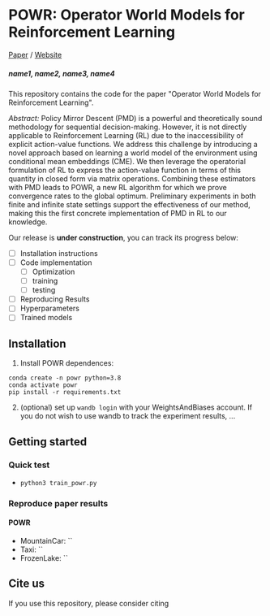 # POWR: Operator World Models for Reinforcement Learning

[Paper]() / [Website]() 

##### name1, name2, name3, name4

This repository contains the code for the paper "Operator World Models for Reinforcement Learning".

*Abstract:* Policy Mirror Descent (PMD) is a powerful and theoretically sound methodology for sequential decision-making. However, it is not directly applicable to Reinforcement Learning (RL) due to the inaccessibility of explicit action-value functions. We address this challenge by introducing a novel approach based on learning a world model of the environment using conditional mean embeddings (CME). We then leverage the operatorial formulation of RL to express the action-value function in terms of this quantity in closed form via matrix operations. Combining these estimators with PMD leads to POWR, a new RL algorithm for which we prove convergence rates to the global optimum. Preliminary experiments in both finite and infinite state settings support the effectiveness of our method, making this the first concrete implementation of PMD in RL to our knowledge.


Our release is **under construction**, you can track its progress below:

- [ ] Installation instructions
- [ ] Code implementation
	- [ ] Optimization
	- [ ] training
	- [ ] testing
- [ ] Reproducing Results
- [ ] Hyperparameters
- [ ] Trained models

## Installation

1. Install POWR dependences:
```
conda create -n powr python=3.8
conda activate powr 
pip install -r requirements.txt
```

2. (optional) set up `wandb login` with your WeightsAndBiases account. If you do not wish to use wandb to track the experiment results, ...  

## Getting started

### Quick test
- `python3 train_powr.py`

### Reproduce paper results


#### POWR
- MountainCar: ``
- Taxi: ``
- FrozenLake: ``

## Cite us
If you use this repository, please consider citing
```

```